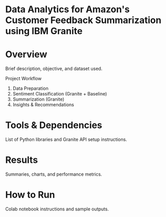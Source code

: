 # Data Analytics for Amazon's Customer Feedback Summarization using IBM Granite

# Overview
Brief description, objective, and dataset used.

Project Workflow
1. Data Preparation
2. Sentiment Classification (Granite + Baseline)
3. Summarization (Granite)
4. Insights & Recommendations

# Tools & Dependencies
List of Python libraries and Granite API setup instructions.

# Results
Summaries, charts, and performance metrics.

# How to Run
Colab notebook instructions and sample outputs.
